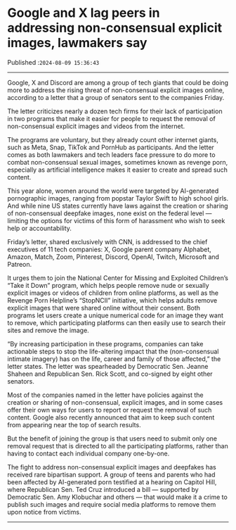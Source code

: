 # Google and X lag peers in addressing non-consensual explicit images, lawmakers say

Published :`2024-08-09 15:36:43`

---

Google, X and Discord are among a group of tech giants that could be doing more to address the rising threat of non-consensual explicit images online, according to a letter that a group of senators sent to the companies Friday.

The letter criticizes nearly a dozen tech firms for their lack of participation in two programs that make it easier for people to request the removal of non-consensual explicit images and videos from the internet.

The programs are voluntary, but they already count other internet giants, such as Meta, Snap, TikTok and PornHub as participants. And the letter comes as both lawmakers and tech leaders face pressure to do more to combat non-consensual sexual images, sometimes known as revenge porn, especially as artificial intelligence makes it easier to create and spread such content.

This year alone, women around the world were targeted by AI-generated pornographic images, ranging from popstar Taylor Swift to high school girls. And while nine US states currently have laws against the creation or sharing of non-consensual deepfake images, none exist on the federal level — limiting the options for victims of this form of harassment who wish to seek help or accountability.

Friday’s letter, shared exclusively with CNN, is addressed to the chief executives of 11 tech companies: X, Google parent company Alphabet, Amazon, Match, Zoom, Pinterest, Discord, OpenAI, Twitch, Microsoft and Patreon.

It urges them to join the National Center for Missing and Exploited Children’s “Take it Down” program, which helps people remove nude or sexually explicit images or videos of children from online platforms, as well as the Revenge Porn Helpline’s “StopNCII” initiative, which helps adults remove explicit images that were shared online without their consent. Both programs let users create a unique numerical code for an image they want to remove, which participating platforms can then easily use to search their sites and remove the image.

“By increasing participation in these programs, companies can take actionable steps to stop the life-altering impact that the (non-consensual intimate imagery) has on the life, career and family of those affected,” the letter states. The letter was spearheaded by Democratic Sen. Jeanne Shaheen and Republican Sen. Rick Scott, and co-signed by eight other senators.

Most of the companies named in the letter have policies against the creation or sharing of non-consensual, explicit images, and in some cases offer their own ways for users to report or request the removal of such content. Google also recently announced that aim to keep such content from appearing near the top of search results.

But the benefit of joining the group is that users need to submit only one removal request that is directed to all the participating platforms, rather than having to contact each individual company one-by-one.

The fight to address non-consensual explicit images and deepfakes has received rare bipartisan support. A group of teens and parents who had been affected by AI-generated porn testified at a hearing on Capitol Hill, where Republican Sen. Ted Cruz introduced a bill — supported by Democratic Sen. Amy Klobuchar and others — that would make it a crime to publish such images and require social media platforms to remove them upon notice from victims.

---

